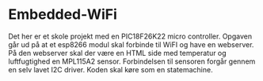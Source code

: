 # Embedded-WiFi

Det her er et skole projekt med en PIC18F26K22 micro controller. Opgaven går ud på at et esp8266 modul skal forbinde til WiFI og have en webserver. På den webserver skal der være en HTML side med temperatur og luftfugtighed en MPL115A2 sensor. Forbindelsen til sensoren forgår gennem en selv lavet I2C driver. Koden skal køre som en statemachine.
